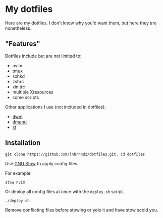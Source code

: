 # My dotfiles

Here are my dotfiles. I don't know why you'd want them, but here they are nonetheless.

## "Features"

Dotfiles include but are not limited to:
- nvim
- tmux
- sxhkd
- zshrc
- xinitrc
- multiple Xresources
- some scripts

Other applications I use (not included in dotfiles):
- [dwm](https://github.com/lnhrnndz/dwm)
- [dmenu](https://github.com/lnhrnndz/dmenu)
- [st](https://github.com/lnhrnndz/st)

## Installation
```
git clone https://github.com/lnhrnndz/dotfiles.git; cd dotfiles
```

Use [GNU Stow](https://www.gnu.org/software/stow/) to apply config files.

For example:
```
stow nvim
```

Or deploy all config files at once with the `deploy.sh` script.
```
./deploy.sh
```

Remove conflicting files before stowing or yolo it and have stow scold you.
